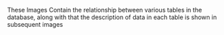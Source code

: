 These Images Contain the relationship between various tables in the database, along with that the description of data in each table is shown in subsequent images
